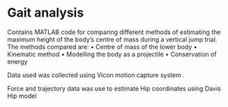 # Gait analysis 

Contains MATLAB code for  comparing different methods of estimating the maximum height of the body’s centre of mass during a vertical jump trial.
The methods compared are:
• Centre of mass of the lower body
• Kinematic method
• Modelling the body as a projectile
• Conservation of energy

Data used was collected using Vicon motion capture system .

Force and trajectory data was use  to estimate Hip coordinates  using  Davis Hip model 
